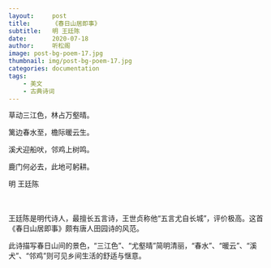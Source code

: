 ```yaml
---
layout:     post
title:      《春日山居即事》
subtitle:   明 王廷陈
date:       2020-07-18
author:     听松阁
image: post-bg-poem-17.jpg
thumbnail: img/post-bg-poem-17.jpg
categories: documentation
tags:
    - 美文
    - 古典诗词
---
```


草动三江色，林占万壑晴。

篱边春水至，檐际暖云生。

溪犬迎船吠，邻鸡上树鸣。

鹿门何必去，此地可躬耕。

明 王廷陈

<br><br>
王廷陈是明代诗人，最擅长五言诗，王世贞称他“五言尤自长城”，评价极高。这首《春日山居即事》颇有唐人田园诗的风范。

此诗描写春日山间的景色，“三江色”、“尤壑晴”简明清丽，“春水”、“暖云”、“溪犬”、“邻鸡”则可见乡间生活的舒适与惬意。
